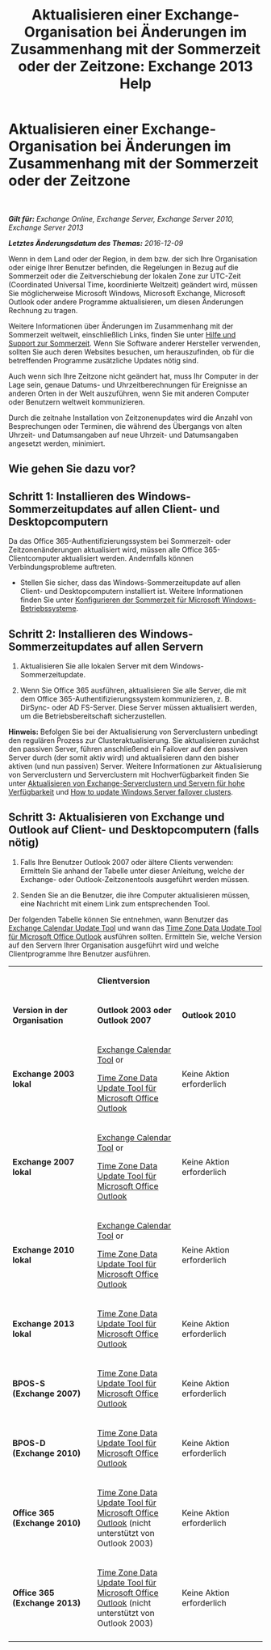 ﻿---
title: 'Aktualisieren einer Exchange-Organisation bei Änderungen im Zusammenhang mit der Sommerzeit oder der Zeitzone: Exchange 2013 Help'
TOCTitle: Aktualisieren einer Exchange-Organisation bei Änderungen im Zusammenhang mit der Sommerzeit oder der Zeitzone
ms:assetid: 5b12615c-24cf-4f46-bf3c-2334dc734ef8
ms:mtpsurl: https://technet.microsoft.com/de-de/library/Hh530051(v=EXCHG.150)
ms:contentKeyID: 66452410
ms.date: 04/24/2018
mtps_version: v=EXCHG.150
ms.translationtype: HT
---

# Aktualisieren einer Exchange-Organisation bei Änderungen im Zusammenhang mit der Sommerzeit oder der Zeitzone

 

_**Gilt für:** Exchange Online, Exchange Server, Exchange Server 2010, Exchange Server 2013_

_**Letztes Änderungsdatum des Themas:** 2016-12-09_

Wenn in dem Land oder der Region, in dem bzw. der sich Ihre Organisation oder einige Ihrer Benutzer befinden, die Regelungen in Bezug auf die Sommerzeit oder die Zeitverschiebung der lokalen Zone zur UTC-Zeit (Coordinated Universal Time, koordinierte Weltzeit) geändert wird, müssen Sie möglicherweise Microsoft Windows, Microsoft Exchange, Microsoft Outlook oder andere Programme aktualisieren, um diesen Änderungen Rechnung zu tragen.

Weitere Informationen über Änderungen im Zusammenhang mit der Sommerzeit weltweit, einschließlich Links, finden Sie unter [Hilfe und Support zur Sommerzeit](https://go.microsoft.com/fwlink/p/?linkid=99640). Wenn Sie Software anderer Hersteller verwenden, sollten Sie auch deren Websites besuchen, um herauszufinden, ob für die betreffenden Programme zusätzliche Updates nötig sind.

Auch wenn sich Ihre Zeitzone nicht geändert hat, muss Ihr Computer in der Lage sein, genaue Datums- und Uhrzeitberechnungen für Ereignisse an anderen Orten in der Welt auszuführen, wenn Sie mit anderen Computer oder Benutzern weltweit kommunizieren.

Durch die zeitnahe Installation von Zeitzonenupdates wird die Anzahl von Besprechungen oder Terminen, die während des Übergangs von alten Uhrzeit- und Datumsangaben auf neue Uhrzeit- und Datumsangaben angesetzt werden, minimiert.

## Wie gehen Sie dazu vor?

## Schritt 1: Installieren des Windows-Sommerzeitupdates auf allen Client- und Desktopcomputern

Da das Office 365-Authentifizierungssystem bei Sommerzeit- oder Zeitzonenänderungen aktualisiert wird, müssen alle Office 365-Clientcomputer aktualisiert werden. Andernfalls können Verbindungsprobleme auftreten.

  - Stellen Sie sicher, dass das Windows-Sommerzeitupdate auf allen Client- und Desktopcomputern installiert ist. Weitere Informationen finden Sie unter [Konfigurieren der Sommerzeit für Microsoft Windows-Betriebssysteme](http://go.microsoft.com/fwlink/p/?linkid=3052%26kbid=914387).

## Schritt 2: Installieren des Windows-Sommerzeitupdates auf allen Servern

1.  Aktualisieren Sie alle lokalen Server mit dem Windows-Sommerzeitupdate.

2.  Wenn Sie Office 365 ausführen, aktualisieren Sie alle Server, die mit dem Office 365-Authentifizierungssystem kommunizieren, z. B. DirSync- oder AD FS-Server. Diese Server müssen aktualisiert werden, um die Betriebsbereitschaft sicherzustellen.

**Hinweis:**  Befolgen Sie bei der Aktualisierung von Serverclustern unbedingt den regulären Prozess zur Clusteraktualisierung. Sie aktualisieren zunächst den passiven Server, führen anschließend ein Failover auf den passiven Server durch (der somit aktiv wird) und aktualisieren dann den bisher aktiven (und nun passiven) Server. Weitere Informationen zur Aktualisierung von Serverclustern und Serverclustern mit Hochverfügbarkeit finden Sie unter [Aktualisieren von Exchange-Serverclustern und Servern für hohe Verfügbarkeit](https://technet.microsoft.com/de-de/library/hh530052\(v=exchg.150\)) und [How to update Windows Server failover clusters](https://support.microsoft.com/en-us/kb/174799).

## Schritt 3: Aktualisieren von Exchange und Outlook auf Client- und Desktopcomputern (falls nötig)

1.  Falls Ihre Benutzer Outlook 2007 oder ältere Clients verwenden: Ermitteln Sie anhand der Tabelle unter dieser Anleitung, welche der Exchange- oder Outlook-Zeitzonentools ausgeführt werden müssen.

2.  Senden Sie an die Benutzer, die ihre Computer aktualisieren müssen, eine Nachricht mit einem Link zum entsprechenden Tool.

Der folgenden Tabelle können Sie entnehmen, wann Benutzer das [Exchange Calendar Update Tool](http://go.microsoft.com/fwlink/p/?linkid=3052%26kbid=930879) und wann das [Time Zone Data Update Tool für Microsoft Office Outlook](http://go.microsoft.com/fwlink/p/?linkid=3052%26kbid=931667) ausführen sollten. Ermitteln Sie, welche Version auf den Servern Ihrer Organisation ausgeführt wird und welche Clientprogramme Ihre Benutzer ausführen.


<table>
<colgroup>
<col style="width: 33%" />
<col style="width: 33%" />
<col style="width: 33%" />
</colgroup>
<tbody>
<tr class="odd">
<td><p></p></td>
<td><p><strong>Clientversion</strong></p></td>
<td></td>
</tr>
<tr class="even">
<td><p><strong>Version in der Organisation</strong></p></td>
<td><p><strong>Outlook 2003 oder Outlook 2007</strong></p></td>
<td><p><strong>Outlook 2010</strong></p></td>
</tr>
<tr class="odd">
<td><p><strong>Exchange 2003 lokal</strong></p></td>
<td><p><a href="http://go.microsoft.com/fwlink/p/?linkid=3052%26kbid=930879">Exchange Calendar Tool</a> or</p>
<p><a href="http://go.microsoft.com/fwlink/p/?linkid=3052%26kbid=931667">Time Zone Data Update Tool für Microsoft Office Outlook</a></p></td>
<td><p>Keine Aktion erforderlich</p></td>
</tr>
<tr class="even">
<td><p><strong>Exchange 2007 lokal</strong></p></td>
<td><p><a href="http://go.microsoft.com/fwlink/p/?linkid=3052%26kbid=930879">Exchange Calendar Tool</a> or</p>
<p><a href="http://go.microsoft.com/fwlink/p/?linkid=3052%26kbid=931667">Time Zone Data Update Tool für Microsoft Office Outlook</a></p></td>
<td><p>Keine Aktion erforderlich</p></td>
</tr>
<tr class="odd">
<td><p><strong>Exchange 2010 lokal</strong></p></td>
<td><p><a href="http://go.microsoft.com/fwlink/p/?linkid=3052%26kbid=930879">Exchange Calendar Tool</a> or</p>
<p><a href="http://go.microsoft.com/fwlink/p/?linkid=3052%26kbid=931667">Time Zone Data Update Tool für Microsoft Office Outlook</a></p></td>
<td><p>Keine Aktion erforderlich</p></td>
</tr>
<tr class="even">
<td><p><strong>Exchange 2013 lokal</strong></p></td>
<td><p><a href="http://go.microsoft.com/fwlink/p/?linkid=3052%26kbid=931667">Time Zone Data Update Tool für Microsoft Office Outlook</a></p></td>
<td><p>Keine Aktion erforderlich</p></td>
</tr>
<tr class="odd">
<td><p><strong>BPOS-S (Exchange 2007)</strong></p></td>
<td><p><a href="http://go.microsoft.com/fwlink/p/?linkid=3052%26kbid=931667">Time Zone Data Update Tool für Microsoft Office Outlook</a></p></td>
<td><p>Keine Aktion erforderlich</p></td>
</tr>
<tr class="even">
<td><p><strong>BPOS-D (Exchange 2010)</strong></p></td>
<td><p><a href="http://go.microsoft.com/fwlink/p/?linkid=3052%26kbid=931667">Time Zone Data Update Tool für Microsoft Office Outlook</a></p></td>
<td><p>Keine Aktion erforderlich</p></td>
</tr>
<tr class="odd">
<td><p><strong>Office 365 (Exchange 2010)</strong></p></td>
<td><p><a href="http://go.microsoft.com/fwlink/p/?linkid=3052%26kbid=931667">Time Zone Data Update Tool für Microsoft Office Outlook</a> (nicht unterstützt von Outlook 2003)</p></td>
<td><p>Keine Aktion erforderlich</p></td>
</tr>
<tr class="even">
<td><p><strong>Office 365 (Exchange 2013)</strong></p></td>
<td><p><a href="http://go.microsoft.com/fwlink/p/?linkid=3052%26kbid=931667">Time Zone Data Update Tool für Microsoft Office Outlook</a> (nicht unterstützt von Outlook 2003)</p></td>
<td><p>Keine Aktion erforderlich</p></td>
</tr>
<tr class="odd">
<td></td>
<td></td>
<td></td>
</tr>
</tbody>
</table>


